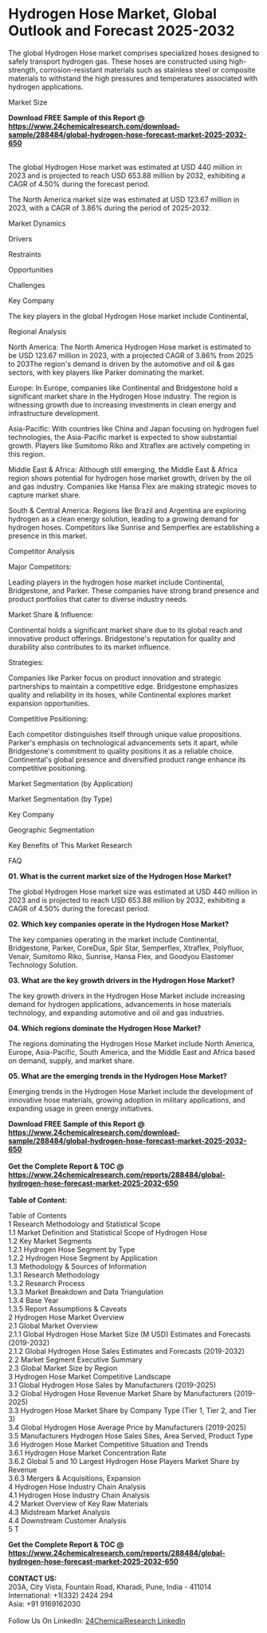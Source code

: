 <h1>Hydrogen Hose Market, Global Outlook and Forecast 2025-2032</h1><p>The global Hydrogen Hose market comprises specialized hoses designed to safely transport hydrogen gas. These hoses are constructed using high-strength, corrosion-resistant materials such as stainless steel or composite materials to withstand the high pressures and temperatures associated with hydrogen applications.</p><p>
Market Size</p><p>
</p><div><b>Download FREE Sample of this Report @ 
            <a href="https://www.24chemicalresearch.com/download-sample/288484/global-hydrogen-hose-forecast-market-2025-2032-650">
            https://www.24chemicalresearch.com/download-sample/288484/global-hydrogen-hose-forecast-market-2025-2032-650</a></b></div><br><p>The global Hydrogen Hose market was estimated at USD 440 million in 2023 and is projected to reach USD 653.88 million by 2032, exhibiting a CAGR of 4.50% during the forecast period.</p><p>
</p><p>The North America market size was estimated at USD 123.67 million in 2023, with a CAGR of 3.86% during the period of 2025-2032.</p><p>
Market Dynamics</p><p>
Drivers</p><p>
</p><p>
Restraints</p><p>
</p><p>
Opportunities</p><p>
</p><p>
Challenges</p><p>
</p><p>
Key Company</p><p>
</p><p>The key players in the global Hydrogen Hose market include Continental,</p><p>
</p><p>
Regional Analysis</p><p>
</p><p>North America: The North America Hydrogen Hose market is estimated to be USD 123.67 million in 2023, with a projected CAGR of 3.86% from 2025 to 203The region's demand is driven by the automotive and oil &amp; gas sectors, with key players like Parker dominating the market.</p><p>
</p><p>Europe: In Europe, companies like Continental and Bridgestone hold a significant market share in the Hydrogen Hose industry. The region is witnessing growth due to increasing investments in clean energy and infrastructure development.</p><p>
</p><p>Asia-Pacific: With countries like China and Japan focusing on hydrogen fuel technologies, the Asia-Pacific market is expected to show substantial growth. Players like Sumitomo Riko and Xtraflex are actively competing in this region.</p><p>
</p><p>Middle East &amp; Africa: Although still emerging, the Middle East &amp; Africa region shows potential for hydrogen hose market growth, driven by the oil and gas industry. Companies like Hansa Flex are making strategic moves to capture market share.</p><p>
</p><p>South &amp; Central America: Regions like Brazil and Argentina are exploring hydrogen as a clean energy solution, leading to a growing demand for hydrogen hoses. Competitors like Sunrise and Semperflex are establishing a presence in this market.</p><p>
Competitor Analysis</p><p>
Major Competitors:</p><p>
</p><p>Leading players in the hydrogen hose market include Continental, Bridgestone, and Parker. These companies have strong brand presence and product portfolios that cater to diverse industry needs.</p><p>
Market Share &amp; Influence:</p><p>
</p><p>Continental holds a significant market share due to its global reach and innovative product offerings. Bridgestone's reputation for quality and durability also contributes to its market influence.</p><p>
Strategies:</p><p>
</p><p>Companies like Parker focus on product innovation and strategic partnerships to maintain a competitive edge. Bridgestone emphasizes quality and reliability in its hoses, while Continental explores market expansion opportunities.</p><p>
Competitive Positioning:</p><p>
</p><p>Each competitor distinguishes itself through unique value propositions. Parker's emphasis on technological advancements sets it apart, while Bridgestone's commitment to quality positions it as a reliable choice. Continental's global presence and diversified product range enhance its competitive positioning.</p><p>
Market Segmentation (by Application)</p><p>
</p><p>
Market Segmentation (by Type)</p><p>
</p><p>
Key Company</p><p>
</p><p>
Geographic Segmentation</p><p>
</p><p>
Key Benefits of This Market Research</p><p>
</p><p>
FAQ </p><p>
<strong>01. What is the current market size of the Hydrogen Hose Market?</strong></p><p>
</p><p>The global Hydrogen Hose market size was estimated at USD 440 million in 2023 and is projected to reach USD 653.88 million by 2032, exhibiting a CAGR of 4.50% during the forecast period.</p><p>
<strong>02. Which key companies operate in the Hydrogen Hose Market?</strong></p><p>
</p><p>The key companies operating in the market include Continental, Bridgestone, Parker, CoreDux, Spir Star, Semperflex, Xtraflex, Polyfluor, Venair, Sumitomo Riko, Sunrise, Hansa Flex, and Goodyou Elastomer Technology Solution.</p><p>
<strong>03. What are the key growth drivers in the Hydrogen Hose Market?</strong></p><p>
</p><p>The key growth drivers in the Hydrogen Hose Market include increasing demand for hydrogen applications, advancements in hose materials technology, and expanding automotive and oil and gas industries.</p><p>
<strong>04. Which regions dominate the Hydrogen Hose Market?</strong></p><p>
</p><p>The regions dominating the Hydrogen Hose Market include North America, Europe, Asia-Pacific, South America, and the Middle East and Africa based on demand, supply, and market share.</p><p>
<strong>05. What are the emerging trends in the Hydrogen Hose Market?</strong></p><p>
</p><p>Emerging trends in the Hydrogen Hose Market include the development of innovative hose materials, growing adoption in military applications, and expanding usage in green energy initiatives.</p><div><b>Download FREE Sample of this Report @ 
            <a href="https://www.24chemicalresearch.com/download-sample/288484/global-hydrogen-hose-forecast-market-2025-2032-650">
            https://www.24chemicalresearch.com/download-sample/288484/global-hydrogen-hose-forecast-market-2025-2032-650</a></b></div><br><div><b>Get the Complete Report & TOC @ 
            <a href="https://www.24chemicalresearch.com/reports/288484/global-hydrogen-hose-forecast-market-2025-2032-650">
            https://www.24chemicalresearch.com/reports/288484/global-hydrogen-hose-forecast-market-2025-2032-650</a></b></div><br>
            <b>Table of Content:</b><p>Table of Contents<br />
1 Research Methodology and Statistical Scope<br />
1.1 Market Definition and Statistical Scope of Hydrogen Hose<br />
1.2 Key Market Segments<br />
1.2.1 Hydrogen Hose Segment by Type<br />
1.2.2 Hydrogen Hose Segment by Application<br />
1.3 Methodology & Sources of Information<br />
1.3.1 Research Methodology<br />
1.3.2 Research Process<br />
1.3.3 Market Breakdown and Data Triangulation<br />
1.3.4 Base Year<br />
1.3.5 Report Assumptions & Caveats<br />
2 Hydrogen Hose Market Overview<br />
2.1 Global Market Overview<br />
2.1.1 Global Hydrogen Hose Market Size (M USD) Estimates and Forecasts (2019-2032)<br />
2.1.2 Global Hydrogen Hose Sales Estimates and Forecasts (2019-2032)<br />
2.2 Market Segment Executive Summary<br />
2.3 Global Market Size by Region<br />
3 Hydrogen Hose Market Competitive Landscape<br />
3.1 Global Hydrogen Hose Sales by Manufacturers (2019-2025)<br />
3.2 Global Hydrogen Hose Revenue Market Share by Manufacturers (2019-2025)<br />
3.3 Hydrogen Hose Market Share by Company Type (Tier 1, Tier 2, and Tier 3)<br />
3.4 Global Hydrogen Hose Average Price by Manufacturers (2019-2025)<br />
3.5 Manufacturers Hydrogen Hose Sales Sites, Area Served, Product Type<br />
3.6 Hydrogen Hose Market Competitive Situation and Trends<br />
3.6.1 Hydrogen Hose Market Concentration Rate<br />
3.6.2 Global 5 and 10 Largest Hydrogen Hose Players Market Share by Revenue<br />
3.6.3 Mergers & Acquisitions, Expansion<br />
4 Hydrogen Hose Industry Chain Analysis<br />
4.1 Hydrogen Hose Industry Chain Analysis<br />
4.2 Market Overview of Key Raw Materials<br />
4.3 Midstream Market Analysis<br />
4.4 Downstream Customer Analysis<br />
5 T</p><div><b>Get the Complete Report & TOC @ 
            <a href="https://www.24chemicalresearch.com/reports/288484/global-hydrogen-hose-forecast-market-2025-2032-650">
            https://www.24chemicalresearch.com/reports/288484/global-hydrogen-hose-forecast-market-2025-2032-650</a></b></div><br><b>CONTACT US:</b><br>
            203A, City Vista, Fountain Road, Kharadi, Pune, India - 411014<br>
            International: +1(332) 2424 294<br>
            Asia: +91 9169162030 <br><br>
            Follow Us On LinkedIn: <a href="https://www.linkedin.com/company/24chemicalresearch/">24ChemicalResearch LinkedIn</a>